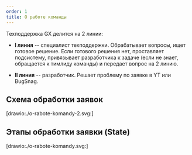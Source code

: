 ```yaml
---
order: 1
title: О работе команды
---
```


Техподдержка GX делится на 2 линии:

-  **I линия** -- специалист техподдержки. Обрабатывает вопросы, ищет готовое решение. Если готового решения нет, проставляет подсистему, привязывает разработчика к задаче (если не знает, обращается к тимлиду команды) и передает вопрос на 2 линию.

-  **II линия** -- разработчик. Решает проблему по заявке в YT или BugSnag.

## Схема обработки заявок

[drawio:./o-rabote-komandy-2.svg:]

## Этапы обработки заявки (State)

[drawio:./o-rabote-komandy.svg:]